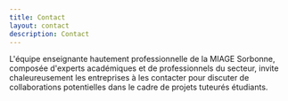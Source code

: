 ```yaml
---
title: Contact
layout: contact
description: Contact
---
```


L'équipe enseignante hautement professionnelle de la MIAGE Sorbonne, composée d'experts académiques et de professionnels du secteur, invite chaleureusement les entreprises à les contacter pour discuter de collaborations potentielles dans le cadre de projets tuteurés étudiants.

<!-- Début de widget en ligne Calendly -->
<div class="calendly-inline-widget" data-url="https://calendly.com/nicolas-herbaut/projet-tuteures-miage-sorbonne?hide_event_type_details=1&hide_gdpr_banner=1" style="min-width:320px;height:700px;"></div>
<script type="text/javascript" src="https://assets.calendly.com/assets/external/widget.js" async></script>
<!-- Fin de widget en ligne Calendly -->